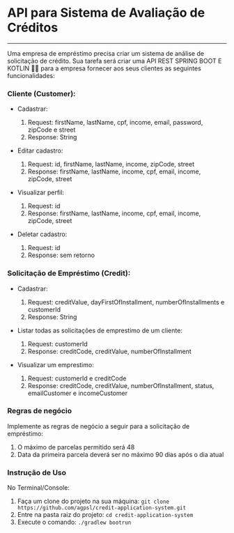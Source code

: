 # API para Sistema de Avaliação de Créditos

---

Uma empresa de empréstimo precisa criar um sistema de análise de solicitação de crédito. Sua tarefa será criar uma API REST SPRING BOOT E KOTLIN 🍃💜 para a empresa fornecer aos seus clientes as seguintes funcionalidades:

### Cliente (Customer):

- Cadastrar: 
  1. Request: firstName, lastName, cpf, income, email, password, zipCode e street
  2. Response: String

- Editar cadastro:
  1. Request: id, firstName, lastName, income, zipCode, street
  2. Response: firstName, lastName, income, cpf, email, income, zipCode, street
 
- Visualizar perfil:
  1. Request: id
  2. Response: firstName, lastName, income, cpf, email, income, zipCode, street

- Deletar cadastro:
  1. Request: id
  2. Response: sem retorno

### Solicitação de Empréstimo (Credit):

- Cadastrar:
  1. Request: creditValue, dayFirstOfInstallment, numberOfInstallments e customerId
  2. Response: String

- Listar todas as solicitações de emprestimo de um cliente:
  1. Request: customerId
  2. Response: creditCode, creditValue, numberOfInstallment

- Visualizar um emprestimo:
  1. Request: customerId e creditCode
  2. Response: creditCode, creditValue, numberOfInstallment, status, emailCustomer e incomeCustomer

### Regras de negócio

Implemente as regras de negócio a seguir para a solicitação de empréstimo:

  1. O máximo de parcelas permitido será 48
  2. Data da primeira parcela deverá ser no máximo 90 dias após o dia atual

### Instrução de Uso

No Terminal/Console:

  1. Faça um clone do projeto na sua máquina: `git clone https://github.com/agpsl/credit-application-system.git`
  2. Entre na pasta raiz do projeto: `cd credit-application-system`
  3. Execute o comando: `./gradlew bootrun`
